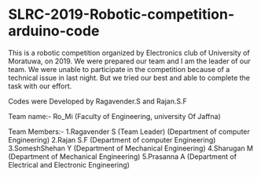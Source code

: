 # SLRC-2019-Robotic-competition-arduino-code
This is a robotic competition organized by Electronics club of University of Moratuwa, on 2019. We were prepared our team and I am the leader of our team. We were unable to participate in the competition because of a technical issue in last night. But we tried our best and able to complete the task with our effort. 

  
 Codes were Developed by Ragavender.S and Rajan.S.F
 
 Team name:- Ro_Mi (Faculty of Engineering, university Of Jaffna)

 Team Members:- 
         1.Ragavender S (Team Leader)          (Department of computer Engineering)
         2.Rajan S.F                           (Department of computer Engineering)
         3.SomeshShehan Y                      (Department of Mechanical Engineering)
         4.Sharugan M                          (Department of Mechanical Engineering)
         5.Prasanna A                          (Department of Electrical and Electronic Engineering)
  
  
 
